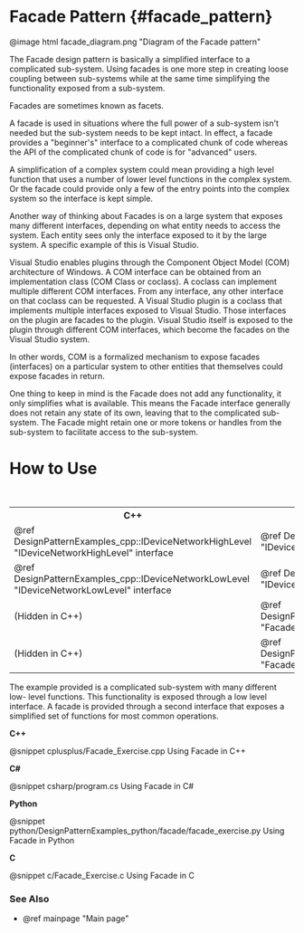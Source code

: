 # Facade Pattern {#facade_pattern}

@image html facade_diagram.png "Diagram of the Facade pattern"

The Facade design pattern is basically a simplified interface to a
complicated sub-system.  Using facades is one more step in creating loose
coupling between sub-systems while at the same time simplifying the
functionality exposed from a sub-system.

Facades are sometimes known as facets.

A facade is used in situations where the full power of a sub-system isn't
needed but the sub-system needs to be kept intact.  In effect, a facade
provides a "beginner's" interface to a complicated chunk of code whereas
the API of the complicated chunk of code is for "advanced" users.

A simplification of a complex system could mean providing a high level
function that uses a number of lower level functions in the complex
system.  Or the facade could provide only a few of the entry points into
the complex system so the interface is kept simple.

Another way of thinking about Facades is on a large system that exposes
many different interfaces, depending on what entity needs to access the
system.  Each entity sees only the interface exposed to it by the large
system.  A specific example of this is Visual Studio.

Visual Studio enables plugins through the Component Object Model (COM)
architecture of Windows.  A COM interface can be obtained from an
implementation class (COM Class or coclass).  A coclass can implement
multiple different COM interfaces.  From any interface, any other interface
on that coclass can be requested.  A Visual Studio plugin is a coclass that
implements multiple interfaces exposed to Visual Studio.  Those interfaces
on the plugin are facades to the plugin.  Visual Studio itself is exposed
to the plugin through different COM interfaces, which become the facades on
the Visual Studio system.

In other words, COM is a formalized mechanism to expose facades
(interfaces) on a particular system to other entities that themselves could
expose facades in return.

One thing to keep in mind is the Facade does not add any functionality,
it only simplifies what is available.  This means the Facade interface
generally does not retain any state of its own, leaving that to the
complicated sub-system.  The Facade might retain one or more tokens or
handles from the sub-system to facilitate access to the sub-system.

# How to Use

<table>
<caption>Links to the Facade classes and interfaces</caption>
<tr>
  <th>C++
  <th>C#
  <th>Python
  <th>C
<tr>
  <td>@ref DesignPatternExamples_cpp::IDeviceNetworkHighLevel "IDeviceNetworkHighLevel" interface
  <td>@ref DesignPatternExamples_csharp.IDeviceNetworkHighLevel "IDeviceNetworkHighLevel" interface
  <td>@ref DesignPatternExamples_python.facade.facade_interface.IDeviceNetworkHighLevel "IDeviceNetworkHighLevel" interface
  <td>IDeviceNetworkHighLevel structure
<tr>
  <td>@ref DesignPatternExamples_cpp::IDeviceNetworkLowLevel "IDeviceNetworkLowLevel" interface
  <td>@ref DesignPatternExamples_csharp.IDeviceNetworkLowLevel "IDeviceNetworkLowLevel" interface
  <td>@ref DesignPatternExamples_python.facade.facadesubsystem_interface.IDeviceNetworkLowLevel "IDeviceNetworkLowLevel" interface
  <td>IDeviceNetworkLowLevel structure
<tr>
  <td>(Hidden in C++)
  <td>@ref DesignPatternExamples_csharp.Facade_ComplicatedSubSystem "Facade_ComplicatedSubSystem" class
  <td>@ref DesignPatternExamples_python.facade.facade_highlevelsystem.DeviceNetworkHighLevel "DeviceNetworkHighLevel" class
  <td>Not Applicable
<tr>
  <td>(Hidden in C++)
  <td>@ref DesignPatternExamples_csharp.Facade_ComplicatedSubSystem "Facade_ComplicatedSubSystem" class
  <td>@ref DesignPatternExamples_python.facade.facade_complicatedsubsystem.Facade_ComplicatedSubSystem "Facade_ComplicatedSubSystem" class
  <td>Not Applicable
</table>

The example provided is a complicated sub-system with many different low-
level functions.  This functionality is exposed through a low level
interface.  A facade is provided through a second interface that exposes
a simplified set of functions for most common operations.

__C++__

@snippet cplusplus/Facade_Exercise.cpp Using Facade in C++

__C#__

@snippet csharp/program.cs Using Facade in C#

__Python__

@snippet python/DesignPatternExamples_python/facade/facade_exercise.py Using Facade in Python

__C__

@snippet c/Facade_Exercise.c Using Facade in C

### See Also
- @ref mainpage "Main page"
